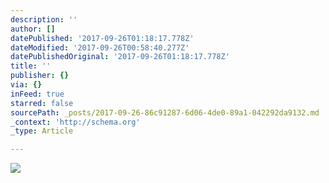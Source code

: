 ```yaml
---
description: ''
author: []
datePublished: '2017-09-26T01:18:17.778Z'
dateModified: '2017-09-26T00:58:40.277Z'
datePublishedOriginal: '2017-09-26T01:18:17.778Z'
title: ''
publisher: {}
via: {}
inFeed: true
starred: false
sourcePath: _posts/2017-09-26-86c91287-6d06-4de0-89a1-042292da9132.md
_context: 'http://schema.org'
_type: Article

---
```

![](https://the-grid-user-content.s3-us-west-2.amazonaws.com/fd1278a4-a1a9-4609-bc5f-e1f024761357.jpg)
